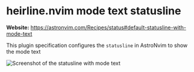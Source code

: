 # heirline.nvim mode text statusline

**Website:** https://astronvim.com/Recipes/status#default-statusline-with-mode-text

This plugin specification configures the `statusline` in AstroNvim to show the mode text

![Screenshot of the statusline with mode text](https://astronvim.com/assets/images/mode_text_statusline-151d63106be999f3ac1ec3147b4e4f5a.png)
